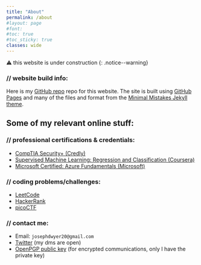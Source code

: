 ```yaml
---
title: "About"
permalink: /about
#layout: page
#font:
#toc: true
#toc_sticky: true
classes: wide
---
```

⚠️  this website is under construction
{: .notice--warning}

### // website build info:
Here is my [GitHub repo](https://github.com/itsmejayd/itsmejayd.github.io) repo for this website.
The site is built using [GitHub Pages](https://pages.github.com/) and many of the files and format from the [Minimal Mistakes Jekyll theme](https://mmistakes.github.io/minimal-mistakes/).

## Some of my relevant online stuff:
### // professional certifications & credentials:
- [CompTIA Security+ (Credly)](https://www.credly.com/users/joseph-dwyer.775c09b5/badges)
- [Supervised Machine Learning: Regression and Classification (Coursera)](https://www.coursera.org/user/6176879fddce1be97be854ee6de9779b)
- [Microsoft Certified: Azure Fundamentals (Microsoft)](https://learn.microsoft.com/en-us/users/josephdwyer-5720/credentials/89cd64d6eeea87)

### // coding problems/challenges:
- [LeetCode](https://leetcode.com/u/jaydxp/)
- [HackerRank](https://www.hackerrank.com/profile/josephdwyer20)
- [picoCTF](https://play.picoctf.org/users/jaydxp)

### // contact me:
- Email: ```josephdwyer20@gmail.com```
- [Twitter](https://twitter.com/jdlately) (my dms are open)
- [OpenPGP public key](https://keys.openpgp.org/search?q=4752E97C450AE7867085E26DE02A81EE15F6AF58) (for encrypted communications, only I have the private key)
